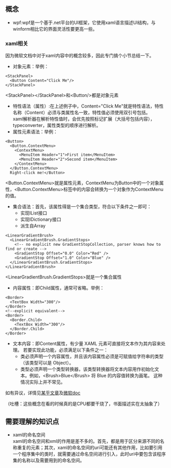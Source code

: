 ## 概念

- wpf:wpf是一个基于.net平台的UI框架，它使用xaml语言描述UI结构，与winform相比它的界面灵活性要更高一些。
  
### xaml相关
因为微软文档中对于xaml内容中的概念较多，因此专门搞个小节总结一下。  
- 对象元素：举例：
```
<StackPanel>
  <Button Content="Click Me"/>
</StackPanel>
```
\<StackPanel\>\</StackPanel\>和\<Button/\>都是对象元素

- 特性语法（属性）:在上述例子中，Content="Click Me"就是特性语法，特性名称（Content）必须与类属性名一致，特性值必须使用双引号包括。  
xaml解析器在解析特性值时，会优先按照标记扩展（大括号包括内容），typeconverter，属性类型的顺序进行解析。
- 属性元素语法：举例：  
```
<Button>
  <Button.ContextMenu>
    <ContextMenu>
      <MenuItem Header="1">First item</MenuItem>
      <MenuItem Header="2">Second item</MenuItem>
    </ContextMenu>
  </Button.ContextMenu>
  Right-click me!</Button>
```
\<Button.ContextMenu\>就是属性元素，ContextMenu为Button中的一个对象属性，\<Button.ContextMenu\>标签中的内容会转换为一个对象作为ContextMenu的值。  
- 集合语法：首先，该属性得是一个集合类型，符合以下条件之一即可：
  + 实现IList接口
  + 实现IDictionary接口
  + 派生自Array
```
<LinearGradientBrush>
  <LinearGradientBrush.GradientStops>
    <!-- no explicit new GradientStopCollection, parser knows how to find or create -->
    <GradientStop Offset="0.0" Color="Red" />
    <GradientStop Offset="1.0" Color="Blue" />
  </LinearGradientBrush.GradientStops>
</LinearGradientBrush>
```
<LinearGradientBrush.GradientStops>就是一个集合属性
- 内容属性：即Child属性，通常可省略。举例：
```
<Border>
  <TextBox Width="300"/>
</Border>
<!--explicit equivalent-->
<Border>
  <Border.Child>
    <TextBox Width="300"/>
  </Border.Child>
</Border>
```
- 文本内容：即Content属性，有少量 XAML 元素可直接将文本作为其内容来处理。 若要实现此功能，必须满足以下条件之一：
  + 类必须声明一个内容属性，并且该内容属性必须是可赋值给字符串的类型（该类型可以是 Object）。
  + 类型必须声明一个类型转换器，该类型转换器将文本内容用作初始化文本。例如，\<Brush\>Blue\</Brush\> 将 Blue 的内容值转换为画笔。 这种情况实际上并不常见。

如有异议，详情见[某乎文章](https://zhuanlan.zhihu.com/p/661914689)及[微软doc](https://learn.microsoft.com/zh-cn/dotnet/desktop/wpf/advanced/xaml-syntax-in-detail?view=netframeworkdesktop-4.8)

（吐槽：这些概念在看的时候真的是CPU都要干烧了，书面描述实在太抽象了）


## 需要理解的知识点

- xaml的命名空间  
  xaml的命名空间和xml的作用是差不多的。首先，都是用于区分来源不同的名称重复的元素；其次，xaml的命名空间的uri可能还有其他作用，比如要引用一个程序集中的类时，就需要通过命名空间进行引入，此时uri中要包含该程序集的名称以及需要用到的命名空间。

